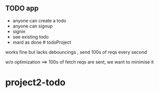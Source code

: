 ## TODO app

- anyone can create a todo
- anyone can signup
- signin
- see existing todo
- mard as done # todoProject

works fine but lacks debouncings , send 100s of reqs every second

w/o optimization ==> 100s of fetch reqs are sent, we want to minimise it

# project2-todo
